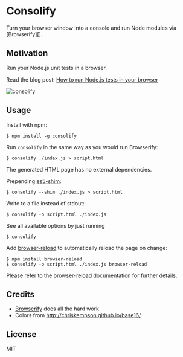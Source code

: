 # Consolify

Turn your browser window into a console and run Node modules via [Browserify][].


## Motivation

Run your Node.js unit tests in a browser.

Read the blog post: [How to run Node.js tests in your browser](http://maxantoni.de/blog/2013/04/how-to-run-nodejs-tests-in-your-browser.html)

![consolify](http://maxantoni.de/img/consolify.png)


## Usage

Install with npm:

```
$ npm install -g consolify
```

Run `consolify` in the same way as you would run Browserify:

```
$ consolify ./index.js > script.html
```

The generated HTML page has no external dependencies.

Prepending [es5-shim](https://github.com/kriskowal/es5-shim):

```
$ consolify --shim ./index.js > script.html
```

Write to a file instead of stdout:

```
$ consolify -o script.html ./index.js
```

See all available options by just running

```
$ consolify
```

Add [browser-reload][] to automatically reload the page on change:

```
$ npm install browser-reload
$ consolify -o script.html ./index.js browser-reload
```

Please refer to the [browser-reload][] documentation for further details.

[browser-reload]: https://github.com/mantoni/browser-reload

## Credits

- [Browserify](http://browserify.org) does all the hard work
- Colors from <http://chriskempson.github.io/base16/>

## License

MIT
